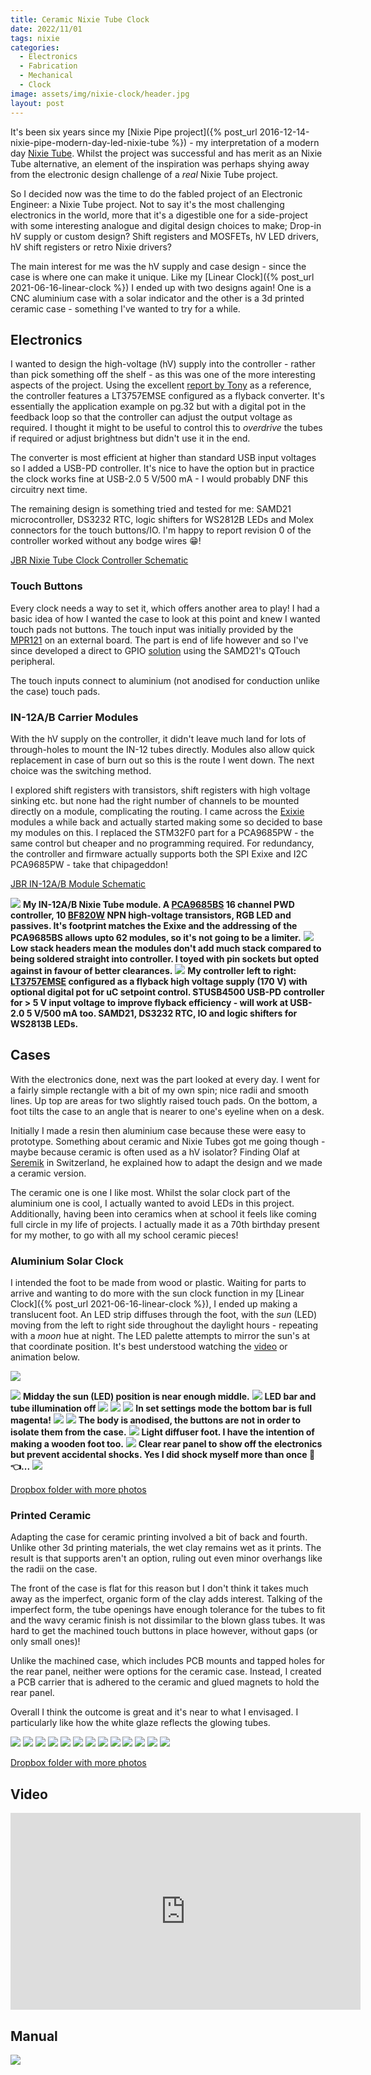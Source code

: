 ```yaml
---
title: Ceramic Nixie Tube Clock
date: 2022/11/01
tags: nixie
categories:
  - Electronics
  - Fabrication
  - Mechanical
  - Clock
image: assets/img/nixie-clock/header.jpg
layout: post
---
```


It's been six years since my [Nixie Pipe project]({% post_url 2016-12-14-nixie-pipe-modern-day-led-nixie-tube %}) - my interpretation of a modern day [Nixie Tube](https://en.wikipedia.org/wiki/Nixie_tube). Whilst the project was successful and has merit as an Nixie Tube alternative, an element of the inspiration was perhaps shying away from the electronic design challenge of a _real_ Nixie Tube project.

So I decided now was the time to do the fabled project of an Electronic Engineer: a Nixie Tube project. Not to say it's the most challenging electronics in the world, more that it's a digestible one for a side-project with some interesting analogue and digital design choices to make; Drop-in hV supply or custom design? Shift registers and MOSFETs, hV LED drivers, hV shift registers or retro Nixie drivers?

The main interest for me was the hV supply and case design - since the case is where one can make it unique. Like my [Linear Clock]({% post_url 2021-06-16-linear-clock %}) I ended up with two designs again! One is a CNC aluminium case with a solar indicator and the other is a 3d printed ceramic case - something I've wanted to try for a while.

## Electronics

I wanted to design the high-voltage (hV) supply into the controller - rather than pick something off the shelf - as this was one of the more interesting aspects of the project. Using the excellent [report by Tony](https://hackaday.io/project/162301-high-voltage-nixie-power-supply) as a reference, the controller features a LT3757EMSE configured as a flyback converter. It's essentially the application example on pg.32 but with a digital pot in the feedback loop so that the controller can adjust the output voltage as required. I thought it might to be useful to control this to _overdrive_ the tubes if required or adjust brightness but didn't use it in the end.

The converter is most efficient at higher than standard USB input voltages so I added a USB-PD controller. It's nice to have the option but in practice the clock works fine at USB-2.0 5 V/500 mA - I would probably DNF this circuitry next time.

The remaining design is something tried and tested for me: SAMD21 microcontroller, DS3232 RTC, logic shifters for WS2812B LEDs and Molex connectors for the touch buttons/IO. I'm happy to report revision 0 of the controller worked without any bodge wires 😁!

[JBR Nixie Tube Clock Controller Schematic](/assets/jbr-nixie-in-12-clock-r1.pdf)

### Touch Buttons

Every clock needs a way to set it, which offers another area to play! I had a basic idea of how I wanted the case to look at this point and knew I wanted touch pads not buttons. The touch input was initially provided by the [MPR121](https://www.nxp.com/docs/en/data-sheet/MPR121.pdf) on an external board. The part is end of life however and so I've since developed a direct to GPIO [solution](https://github.com/tuna-f1sh/RBD_QTouchButton) using the SAMD21's QTouch peripheral.

The touch inputs connect to aluminium (not anodised for conduction unlike the case) touch pads.

### IN-12A/B Carrier Modules

With the hV supply on the controller, it didn't leave much land for lots of through-holes to mount the IN-12 tubes directly. Modules also allow quick replacement in case of burn out so this is the route I went down. The next choice was the switching method.

I explored shift registers with transistors, shift registers with high voltage sinking etc. but none had the right number of channels to be mounted directly on a module, complicating the routing. I came across the [Exixie](https://github.com/dekuNukem/exixe) modules a while back and actually started making some so decided to base my modules on this. I replaced the STM32F0 part for a PCA9685PW - the same control but cheaper and no programming required. For redundancy, the controller and firmware actually supports both the SPI Exixe and I2C PCA9685PW - take that chipageddon!

[JBR IN-12A/B Module Schematic](/assets/jbr-in-12-module-r0.pdf)

![](/assets/img/nixie-clock/hardware/DSC_0360.jpg)
__My IN-12A/B Nixie Tube module. A [PCA9685BS](https://www.nxp.com/docs/en/data-sheet/PCA9685.pdf) 16 channel PWD controller, 10 [BF820W](https://assets.nexperia.com/documents/data-sheet/BF820W.pdf) NPN high-voltage transistors, RGB LED and passives. It's footprint matches the Exixe and the addressing of the PCA9685BS allows upto 62 modules, so it's not going to be a limiter.__
![](/assets/img/nixie-clock/hardware/DSC_0355.jpg)
__Low stack headers mean the modules don't add much stack compared to being soldered straight into controller. I toyed with pin sockets but opted against in favour of better clearances.__
![](/assets/img/nixie-clock/hardware/DSC_0334.jpg)
__My controller left to right: [LT3757EMSE](https://www.analog.com/media/en/technical-documentation/data-sheets/lt3757-3757a.pdf) configured as a flyback high voltage supply (170 V) with optional digital pot for uC setpoint control. STUSB4500 USB-PD controller for > 5 V input voltage to improve flyback efficiency - will work at USB-2.0 5 V/500 mA too. SAMD21, DS3232 RTC, IO and logic shifters for WS2813B LEDs.__

## Cases

With the electronics done, next was the part looked at every day. I went for a fairly simple rectangle with a bit of my own spin; nice radii and smooth lines. Up top are areas for two slightly raised touch pads. On the bottom, a foot tilts the case to an angle that is nearer to one's eyeline when on a desk.

Initially I made a resin then aluminium case because these were easy to prototype. Something about ceramic and Nixie Tubes got me going though - maybe because ceramic is often used as a hV isolator? Finding Olaf at [Seremik](https://seremik.ch/?lang=en) in Switzerland, he explained how to adapt the design and we made a ceramic version.

The ceramic one is one I like most. Whilst the solar clock part of the aluminium one is cool, I actually wanted to avoid LEDs in this project. Additionally, having been into ceramics when at school it feels like coming full circle in my life of projects. I actually made it as a 70th birthday present for my mother, to go with all my school ceramic pieces!

### Aluminium Solar Clock

I intended the foot to be made from wood or plastic. Waiting for parts to arrive and wanting to do more with the sun clock function in my [Linear Clock]({% post_url 2021-06-16-linear-clock %}), I ended up making a translucent foot. An LED strip diffuses through the foot, with the _sun_ (LED) moving from the left to right side throughout the daylight hours - repeating with a _moon_ hue at night. The LED palette attempts to mirror the sun's at that coordinate position. It's best understood watching the [video](https://youtu.be/eiXbshH5SjY?t=108) or animation below.

<div class="box">
    <img src="/assets/img/nixie-clock/nixie-clock-solar.gif"/>
</div>

![](/assets/img/nixie-clock/aluminium/DSC_0501.jpg)
__Midday the sun (LED) position is near enough middle.__
![](/assets/img/nixie-clock/aluminium/DSC_0496.jpg)
__LED bar and tube illumination off__
![](/assets/img/nixie-clock/aluminium/DSC_0449.jpg)
![](/assets/img/nixie-clock/aluminium/DSC_0309.jpg)
![](/assets/img/nixie-clock/aluminium/DSC_0317.jpg)
__In set settings mode the bottom bar is full magenta!__
![](/assets/img/nixie-clock/aluminium/DSC_0391.jpg)
![](/assets/img/nixie-clock/aluminium/DSC_0388.jpg)
__The body is anodised, the buttons are not in order to isolate them from the case.__
![](/assets/img/nixie-clock/aluminium/DSC_0387.jpg)
__Light diffuser foot. I have the intention of making a wooden foot too.__
![](/assets/img/nixie-clock/aluminium/DSC_0382.jpg)
__Clear rear panel to show off the electronics but prevent accidental shocks. Yes I did shock myself more than once 🤦👈...__
![](/assets/img/nixie-clock/aluminium/DSC_0381.jpg)

[Dropbox folder with more photos](https://www.dropbox.com/sh/c0p42ch8rv73797/AACrwQgwomrfLwGUCbuhZ-fXa?dl=0)

### Printed Ceramic

Adapting the case for ceramic printing involved a bit of back and fourth. Unlike other 3d printing materials, the wet clay remains wet as it prints. The result is that supports aren't an option, ruling out even minor overhangs like the radii on the case.

The front of the case is flat for this reason but I don't think it takes much away as the imperfect, organic form of the clay adds interest. Talking of the imperfect form, the tube openings have enough tolerance for the tubes to fit and the wavy ceramic finish is not dissimilar to the blown glass tubes. It was hard to get the machined touch buttons in place however, without gaps (or only small ones)!

Unlike the machined case, which includes PCB mounts and tapped holes for the rear panel, neither were options for the ceramic case. Instead, I created a PCB carrier that is adhered to the ceramic and glued magnets to hold the rear panel.

Overall I think the outcome is great and it's near to what I envisaged. I particularly like how the white glaze reflects the glowing tubes.

![](/assets/img/nixie-clock/ceramic/DSC_0520.jpg)
![](/assets/img/nixie-clock/ceramic/DSC_0512.jpg)
![](/assets/img/nixie-clock/ceramic/DSC_0491.jpg)
![](/assets/img/nixie-clock/ceramic/DSC_0423.jpg)
![](/assets/img/nixie-clock/ceramic/DSC_0419.jpg)
![](/assets/img/nixie-clock/ceramic/DSC_0413.jpg)
![](/assets/img/nixie-clock/ceramic/DSC_0410.jpg)
![](/assets/img/nixie-clock/ceramic/DSC_0402.jpg)
![](/assets/img/nixie-clock/ceramic/DSC_0394.jpg)
![](/assets/img/nixie-clock/ceramic/DSC_0376.jpg)
![](/assets/img/nixie-clock/ceramic/DSC_0374.jpg)
![](/assets/img/nixie-clock/ceramic/DSC_0368.jpg)
![](/assets/img/nixie-clock/ceramic/DSC_0349.jpg)

[Dropbox folder with more photos](https://www.dropbox.com/sh/c0p42ch8rv73797/AACrwQgwomrfLwGUCbuhZ-fXa?dl=0)

## Video

<div class="box">
    <iframe width="560" height="315" src="https://www.youtube.com/embed/eiXbshH5SjY" frameborder="0" allow="accelerometer; autoplay; clipboard-write; encrypted-media; gyroscope; picture-in-picture" allowfullscreen></iframe>
</div>

## Manual

![](/assets/img/nixie-clock/JBRNixieTubeClockManual.png)

